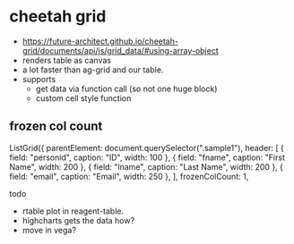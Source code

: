 # cheetah grid

- https://future-architect.github.io/cheetah-grid/documents/api/js/grid_data/#using-array-object
- renders table as canvas
- a lot faster than ag-grid and our table.
- supports 
  - get data via function call (so not one huge block)
  - custom cell style function



## frozen col count

ListGrid({
  parentElement: document.querySelector(".sample1"),
  header: [
    { field: "personid", caption: "ID", width: 100 },
    { field: "fname", caption: "First Name", width: 200 },
    { field: "lname", caption: "Last Name", width: 200 },
    { field: "email", caption: "Email", width: 250 },
  ],
  frozenColCount: 1,



  todo 
  - rtable plot in reagent-table.
  - highcharts gets the data how?
  - move in vega?